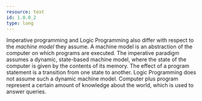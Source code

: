 ```yaml
---
resource: text
id: 1.0.0_2
type: long
---
```


Imperative programming and Logic Programming also differ with respect to the *machine model* they assume. A machine model is an abstraction of the computer on which programs are executed. The imperative paradigm assumes a dynamic, state-based machine model, where the state of the computer is given by the contents of its memory. The effect of a program statement is a transition from one state to another. Logic Programming does not assume such a dynamic machine model. Computer plus program represent a certain amount of knowledge about the world, which is used to answer queries.
